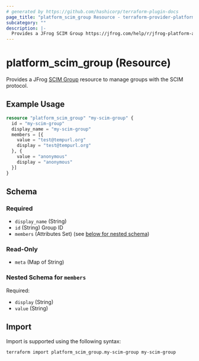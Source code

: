 ```yaml
---
# generated by https://github.com/hashicorp/terraform-plugin-docs
page_title: "platform_scim_group Resource - terraform-provider-platform"
subcategory: ""
description: |-
  Provides a JFrog SCIM Group https://jfrog.com/help/r/jfrog-platform-administration-documentation/scim resource to manage groups with the SCIM protocol.
---
```


# platform_scim_group (Resource)

Provides a JFrog [SCIM Group](https://jfrog.com/help/r/jfrog-platform-administration-documentation/scim) resource to manage groups with the SCIM protocol.

## Example Usage

```terraform
resource "platform_scim_group" "my-scim-group" {
  id = "my-scim-group"
  display_name = "my-scim-group"
  members = [{
    value = "test@tempurl.org"
    display = "test@tempurl.org"
  }, {
    value = "anonymous"
    display = "anonymous"
  }]
}
```

<!-- schema generated by tfplugindocs -->
## Schema

### Required

- `display_name` (String)
- `id` (String) Group ID
- `members` (Attributes Set) (see [below for nested schema](#nestedatt--members))

### Read-Only

- `meta` (Map of String)

<a id="nestedatt--members"></a>
### Nested Schema for `members`

Required:

- `display` (String)
- `value` (String)

## Import

Import is supported using the following syntax:

```shell
terraform import platform_scim_group.my-scim-group my-scim-group
```
